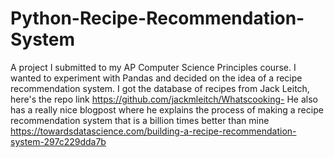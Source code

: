 # Python-Recipe-Recommendation-System
A project I submitted to my AP Computer Science Principles course. I wanted to experiment with Pandas and decided on the idea of a recipe recommendation system. I got the database of recipes from Jack Leitch, here's the repo link https://github.com/jackmleitch/Whatscooking- He also has a really nice blogpost where he explains the process of making a recipe recommendation system that is a billion times better than mine https://towardsdatascience.com/building-a-recipe-recommendation-system-297c229dda7b
